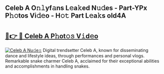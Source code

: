## Celeb A O𝚗𝚕yf𝚊ns L𝚎a𝚔ed N𝚞𝚍es - Part-YPx P𝚑𝚘tos Vi𝚍𝚎o - H𝚘𝚝 Part L𝚎a𝚔s oId4A

# <h2><a href="http://kfbg4h0.oniu.top/?m=Celeb+A">🔗👉 🔴 Celeb A P𝚑ot𝚘𝚜 V𝚒d𝚎o</a></h2>

[![Celeb A Nu𝚍e𝚜](https://i.imgur.com/0qMVB7G.gif)](http://kfbg4h0.oniu.top/?m=Celeb+A)
Digital trendsetter Celeb A, known for disseminating dance and lifestyle ideas, through performances and personal vlogs. Remarkable snake charmer Celeb A, acclaimed for their exceptional abilities and accomplishments in handling snakes.  
